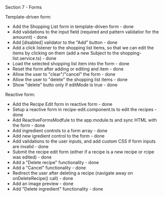Section 7 - Forms

Template-driven form:
- Add the Shopping List form in template-driven form  - done
- Add validations to the input field (required and pattern validatior for the amounnt) - done
- Add [disabled] validator to the "Add" button - done
- Add a click listener to the shopping list items, so that we can edit the items by clicking on them (add a new Subject to the shopping-list.service.ts) - done
- Load the selected shopping list item into the form - done
- Reset the form after adding or editing and item - done
- Allow the user to "clear"/"cancel" the form - done
- Allow the user to "delete" the shopping list items - done
- Show "delete" butto only if editMode is true - done

Reactive form:
- Add the Recipe Edit form in reactive form  - done
- Setup a reactive form in recipe-edit.component.ts to edit the recipes - done
- Add ReactiveFormsModfule to the app.module.ts and sync HTML with the form - done
- Add ingredient controls to a form array - done
- Add new igredient control to the form - done
- Add validations to the user inputs, and add custom CSS if form inputs are invalid - done
- Submit the recipe edit form (either if a recipe is a new recipe or rcipe was edited) - done
- Add a "Delete recipe" functionality - done
- Add a "Cancel" functionality - done
- Redirect the user after deleting a recipe (navigate away on onDeleteRecipe() call) - done
- Add an image preview - done
- Add "Delete ingredient" functionality - done